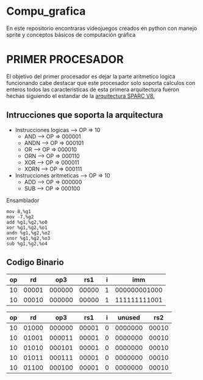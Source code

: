 # Compu_grafica

En este repositorio encontraras videojuegos creados en python
con manejo sprite y conceptos básicos de computación gráfica

# PRIMER PROCESADOR

El objetivo del primer procesador es dejar la parte aritmetico logica funcionando
cabe destacar que este procesador solo soporta  calculos con enteros   todos  las
caracteristicas de esta primera arquitectura fueron hechas siguiendo el  estandar
de la [arquitectura SPARC V8.](http://www.gaisler.com/doc/sparcv8.pdf)

## Intrucciones que soporta la arquitectura

* Instrucciones logicas     --> OP => 10
  * AND   --> OP => 000001
  * ANDN  --> OP => 000101
  * OR    --> OP => 000010
  * ORN   --> OP => 000110
  * XOR   --> OP => 000011
  * XORN  --> OP => 000111
* Instrucciones aritmeticas --> OP => 10
  * ADD   --> OP => 000000
  * SUB   --> OP => 000100

Ensamblador

```assembler
mov 8,%g1
mov -7,%g2
add %g1,%g2,%o0
xor %g1,%g2,%o1
andn %g1,%g2,%o2
xnor %g1,%g2,%o3
sub %g1,%g2,%o4
```
## Codigo Binario

|op|rd|op3|rs1|i|imm|
|--|--|---|---|-|---|
|10|00001|000000|00000|1|000000001000|
|10|00010|000000|00000|1|111111111001|

|op|rd|op3|rs1|i|unused|rs2|
|--|--|---|---|-|------|---|
|10|01000|000000|00001|0|0000000|00010|
|10|01001|000011|00001|0|0000000|00010|
|10|01010|000101|00001|0|0000000|00010|
|10|01011|000111|00001|0|0000000|00010|
|10|01100|000100|00001|0|0000000|00010|
